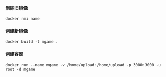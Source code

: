 #### 删除旧镜像

```
docker rmi name
```

#### 创建新镜像

```
docker build -t mgame .
```

#### 创建容器

```
docker run --name mgame -v /home/upload:/home/upload -p 3000:3000 -u root -d mgame
```


